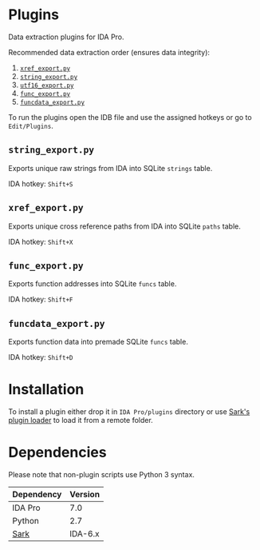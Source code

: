 # Plugins

Data extraction plugins for IDA Pro.

Recommended data extraction order (ensures data integrity):
1. [`xref_export.py`](#xref_exportpy)
2. [`string_export.py`](#string_exportpy)
3. [`utf16_export.py`](#utf16_exportpy)
4. [`func_export.py`](#func_exportpy)
5. [`funcdata_export.py`](#funcdata_exportpy)

To run the plugins open the IDB file and use the assigned hotkeys or go to `Edit/Plugins`.

## `string_export.py`

Exports unique raw strings from IDA into SQLite `strings` table.

IDA hotkey: `Shift+S`

## `xref_export.py`

Exports unique cross reference paths from IDA into SQLite `paths` table.

IDA hotkey: `Shift+X`

## `func_export.py`

Exports function addresses into SQLite `funcs` table.

IDA hotkey: `Shift+F`

## `funcdata_export.py`

Exports function data into premade SQLite `funcs` table.

IDA hotkey: `Shift+D`

# Installation

To install a plugin either drop it in `IDA Pro/plugins` directory or use [Sark's plugin loader](https://sark.readthedocs.io/en/latest/plugins/installation.html) to load it from a remote folder.

# Dependencies

Please note that non-plugin scripts use Python 3 syntax.

| Dependency | Version |
|---|---|
| IDA Pro | 7.0 |
| Python | 2.7 |
| [Sark](https://github.com/tmr232/Sark) | IDA-6.x |
